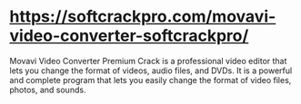 # https://softcrackpro.com/movavi-video-converter-softcrackpro/
Movavi Video Converter Premium Crack is a professional video editor that lets you change the format of videos, audio files, and DVDs. It is a powerful and complete program that lets you easily change the format of video files, photos, and sounds.
